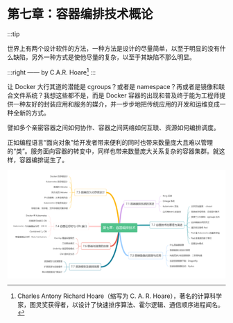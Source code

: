 # 第七章：容器编排技术概论

:::tip <a/>

世界上有两个设计软件的方法，一种方法是设计的尽量简单，以至于明显的没有什么缺陷，另外一种方式是使他尽量的复杂，以至于其缺陷不那么明显。

:::right
—— by C.A.R. Hoare[^1]
:::

让 Docker 大行其道的潜能是 cgroups？或者是 namespace？再或者是镜像和联合文件系统？我想这些都不是，而是 Docker 容器的出现和普及终于能为工程师提供一种友好的封装应用和服务的媒介，并一步步地把传统应用的开发和运维变成一种全新的方式。

譬如多个亲密容器之间如何协作、容器之间网络如何互联、资源如何编排调度。

正如编程语言“面向对象”给开发者带来便利的同时也带来数量庞大且难以管理的“类”。服务面向容器的转变中，同样也带来数量庞大关系复杂的容器集群。就这样，容器编排诞生了。

<div  align="center">
  <img src="../assets/container-summary.png" width = "550"  align=center />
</div>

[^1]: Charles Antony Richard Hoare（缩写为 C. A. R. Hoare），著名的计算科学家，图灵奖获得者，以设计了快速排序算法、霍尔逻辑、通信顺序进程闻名。